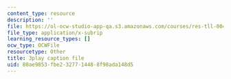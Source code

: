 ```yaml
---
content_type: resource
description: ''
file: https://ol-ocw-studio-app-qa.s3.amazonaws.com/courses/res-tll-004-stem-concept-videos-fall-2013/80ae9853fbe2327714488f98ada148d5_NlSKAbefDTA.srt
file_type: application/x-subrip
learning_resource_types: []
ocw_type: OCWFile
resourcetype: Other
title: 3play caption file
uid: 80ae9853-fbe2-3277-1448-8f98ada148d5
---
```

